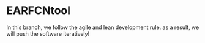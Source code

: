 # EARFCNtool
In this branch, we follow the agile and lean development rule. as a result, we will push the software iteratively!
